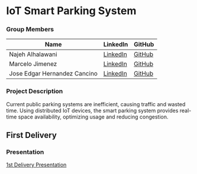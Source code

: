 ﻿# IoT Smart Parking System


### Group Members

| Name           | LinkedIn                                        | GitHub                                         |
|----------------|-------------------------------------------------|------------------------------------------------|
| Najeh Alhalawani | [LinkedIn](https://www.linkedin.com/in/najeh-halawani/) | [GitHub](https://github.com/najeh-halawani)     |
| Marcelo Jimenez  | [LinkedIn](https://www.linkedin.com/in/marcelo-jimenez-b3481a185/) | [GitHub](https://github.com/MarceloJimenez) |
| Jose Edgar Hernandez Cancino        | [LinkedIn](https://www.linkedin.com/in/edgar-cancino/) | [GitHub](http://github.com/edgarcancinoe)           |

### Project Description
Current public parking systems are inefficient, causing traffic and wasted time. Using distributed IoT devices, the smart parking system provides real-time space availability, optimizing usage and reducing congestion.


## First Delivery
### Presentation
[1st Delivery Presentation](https://docs.google.com/presentation/d/1VHvnea2nDiLjKaK5B2iErumbn9hpuVL7MPw8SApzhms/edit?usp=sharing)
